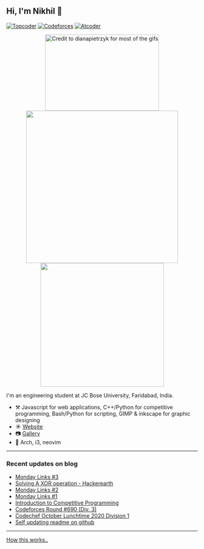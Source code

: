 ## Hi, I'm Nikhil :wave: 
 [![Topcoder](https://run.kaist.ac.kr/badges/topcoder/nikhil1_raghav.svg)](https://topcoder.com/members/nikhil1_raghav) [![Codeforces](https://run.kaist.ac.kr/badges/codeforces/nikhil1_raghav.svg)](https://codeforces.com/profile/nikhil1_raghav) [![Atcoder](https://run.kaist.ac.kr/badges/atcoder/nikhil1_raghav.svg)](https://atcoder.jp/nikhil1_raghav)
 <p align="center">
 <a href="https://nikhilraghav.codes">
  <img src="https://media3.giphy.com/media/j0HBMviGyj3JB14qtB/giphy.gif", width="300", height="200" title="Credit to dianapietrzyk for most of the gifs",/> <br>
  </a>
  <img src="https://github-readme-stats.vercel.app/api?username=nikhil1raghav&show_icons=true&hide_border=true&count_private=true&theme=tokyonight&include_all_commits=true", width="400"/>
  <img src="https://github-readme-stats.vercel.app/api/top-langs/?username=nikhil1raghav&layout=compact&theme=tokyonight&hide_border=true", width="325"/> <br>
  </p>

I'm an engineering student at JC Bose University, Faridabad, India.

- :hammer_and_pick: Javascript for web applications, C++/Python for competitive programming, Bash/Python for scripting, GIMP & inkscape for graphic designing
- :sunny: [Website](https://nikhilraghav.codes)
- :camera: [Gallery](https://gallery.nikhilraghav.codes)
- :seedling: Arch, i3, neovim

---

### Recent updates on blog
<!-- blog starts -->
* [Monday Links #3](https://nikhilraghav.codes/posts/links3/)
* [Solving A XOR operation - Hackerearth](https://nikhilraghav.codes/posts/xor-operation/)
* [Monday Links #2](https://nikhilraghav.codes/posts/links2/)
* [Monday Links #1](https://nikhilraghav.codes/posts/links1/)
* [Introduction to Competitive Programming](https://nikhilraghav.codes/posts/cpintro/)
* [Codeforces Round #690 (Div. 3)](https://nikhilraghav.codes/posts/cf1462/)
* [Codechef October Lunchtime 2020 Division 1](https://nikhilraghav.codes/posts/ltime89/)
* [Self updating readme on github](https://nikhilraghav.codes/posts/selfupdate/)
<!-- blog ends -->
---
[How this works..](https://nikhilraghav.codes/posts/selfupdate/)


